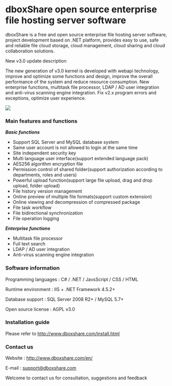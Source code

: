 # dboxShare open source enterprise file hosting server software

dboxShare is a free and open source enterprise file hosting server software, project development based on .NET platform, provides easy to use, safe and reliable file cloud storage, cloud management, cloud sharing and cloud collaboration solutions.

New v3.0 update description

The new generation of v3.0 kernel is developed with webapi technology, improve and optimize some functions and design, improve the overall performance of the system and reduce resource consumption.
New enterprise functions, multitask file processor, LDAP / AD user integration and anti-virus scanning engine integration.
Fix v2.x program errors and exceptions, optimize user experience.


![](http://www.dboxshare.com/images/dboxshare-en.png)


### Main features and functions

***Basic functions***

* Support SQL Server and MySQL database system
* Same user account is not allowed to login at the same time
* Site independent security key
* Multi language user interface(support extended language pack)
* AES256 algorithm encryption file
* Permission control of shared folder(support authorization according to departments, roles and users)
* Powerful upload function(support large file upload, drag and drop upload, folder upload)
* File history version management
* Online preview of multiple file formats(support custom extension)
* Online viewing and decompression of compressed package
* File task workflow
* File bidirectional synchronization
* File operation logging

***Enterprise functions***

* Multitask file processor
* Full text search
* LDAP / AD user integration
* Anti-virus scanning engine integration



### Software information

Programming languages : C# / .NET / JavsScript / CSS / HTML

Runtime environment : IIS + .NET Framework 4.5.2+

 Database support : SQL Server 2008 R2+ / MySQL 5.7+

Open source license : AGPL v3.0


### Installation guide

Please refer to http://www.dboxshare.com/install.html


### Contact us

Website : http://www.dboxshare.com/en/

E-mail : support@dboxshare.com

Welcome to contact us for consultation, suggestions and feedback